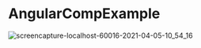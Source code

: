 # AngularCompExample

![screencapture-localhost-60016-2021-04-05-10_54_16](https://user-images.githubusercontent.com/81439037/113540294-73620400-95fd-11eb-8298-67e3c6c06129.png)
